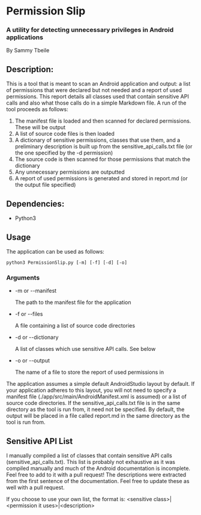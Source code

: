 # Permission Slip
### A utility for detecting unnecessary privileges in Android applications
By Sammy Tbeile

## Description:
This is a tool that is meant to scan an Android application and output: a list of permissions that were declared but not needed and a report of used permissions.
This report details all classes used that contain sensitive API calls and also what those calls do in a simple Markdown file.
A run of the tool proceeds as follows:
1. The manifest file is loaded and then scanned for declared permissions. These will be output
2. A list of source code files is then loaded
3. A dictionary of sensitive permissions, classes that use them, and a preliminary description is built up from the sensitive_api_calls.txt file (or the one specified by the -d permission)
4. The source code is then scanned for those permissions that match the dictionary
5. Any unnecessary permissions are outputted
6. A report of used permissions is generated and stored in report.md (or the output file specified)

## Dependencies:
- Python3

## Usage
The application can be used as follows:

```
python3 PermissionSlip.py [-m] [-f] [-d] [-o]
```

### Arguments
- \-m or \-\-manifest

    The path to the manifest file for the application

- \-f or \-\-files

    A file containing a list of source code directories

- \-d or \-\-dictionary

    A list of classes which use sensitive API calls. See below

- \-o or \-\-output

    The name of a file to store the report of used permissions in

The application assumes a simple default AndroidStudio layout by default. If your application adheres to this layout, you will not need to specify a manifest file (./app/src/main/AndroidManifest.xml is assumed) or a list of source code directories. If the sensitive_api_calls.txt file is in the same directory as the tool is run from, it need not be specified. By default, the output will be placed in a file called report.md in the same directory as the tool is run from.

## Sensitive API List
I manually compiled a list of classes that contain sensitive API calls (sensitive_api_calls.txt). This list is probably not exhaustive as it was compiled manually and much of the Android documentation is incomplete. Feel free to add to it with a pull request!
The descriptions were extracted from the first sentence of the documentation. Feel free to update these as well with a pull request.

If you choose to use your own list, the format is:
\<sensitive class\>|\<permission it uses\>|\<description\>
